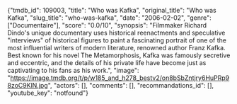 {"tmdb_id": 109003, "title": "Who was Kafka", "original_title": "Who was Kafka", "slug_title": "who-was-kafka", "date": "2006-02-02", "genre": ["Documentaire"], "score": "0.0/10", "synopsis": "Filmmaker Richard Dindo's unique documentary uses historical reenactments and speculative \"interviews\" of historical figures to paint a fascinating portrait of one of the most influential writers of modern literature, renowned author Franz Kafka. Best known for his novel The Metamorphosis, Kafka was famously secretive and eccentric, and the details of his private life have become just as captivating to his fans as his work.", "image": "https://image.tmdb.org/t/p/w185_and_h278_bestv2/on8bSbZntjry6HuPRp98zoC9KlN.jpg", "actors": [], "comments": [], "recommandations_id": [], "youtube_key": "notfound"}